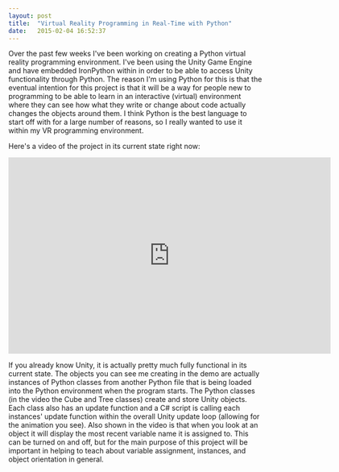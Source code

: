 ```yaml
---
layout: post
title:  "Virtual Reality Programming in Real-Time with Python"
date:   2015-02-04 16:52:37
---
```


Over the past few weeks I've been working on creating a Python virtual reality programming environment. I've been using the Unity Game Engine and have embedded IronPython within in order to be able to access Unity functionality through Python. The reason I'm using Python for this is that the eventual intention for this project is that it will be a way for people new to programming to be able to learn in an interactive (virtual) environment where they can see how what they write or change about code actually changes the objects around them. I think Python is the best language to start off with for a large number of reasons, so I really wanted to use it within my VR programming environment.&nbsp;

Here's a video of the project in its current state right now:

<p><iframe width="640" height="390" id="youtube_iframe" src="https://www.youtube.com/embed/Bgx0IF7K61U?feature=oembed&amp;enablejsapi=1&amp;origin=https://safe.txmblr.com&amp;wmode=opaque" frameborder="0"></iframe></p>

If you already know Unity, it is actually pretty much fully functional in its current state. The objects you can see me creating in the demo are actually instances of Python classes from another Python file that is being loaded into the Python environment when the program starts. The Python classes (in the video the Cube and Tree classes) create and store Unity objects. Each class also has an update function and a C# script is calling each instances' update function within the overall Unity update loop (allowing for the animation you see). Also shown in the video is that when you look at an object it will display the most recent variable name it is assigned to. This can be turned on and off, but for the main purpose of this project will be important in helping to teach about variable assignment, instances, and object orientation in general. 